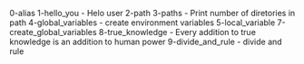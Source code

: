 0-alias
1-hello_you - Helo user
2-path
3-paths - Print number of diretories in path
4-global_variables - create environment variables
5-local_variable
7-create_global_variables
8-true_knowledge - Every addition to true knowledge is an addition to human power
9-divide_and_rule - divide and rule
